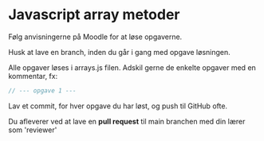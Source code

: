# Javascript array metoder
Følg anvisningerne på Moodle for at løse opgaverne.

Husk at lave en branch, inden du går i gang med opgave løsningen.

Alle opgaver løses i arrays.js filen. 
Adskil gerne de enkelte opgaver med en kommentar, fx: 
```js
// --- opgave 1 ---
```

Lav et commit, for hver opgave du har løst, og push til GitHub ofte.

Du afleverer ved at lave en **pull request** til main branchen med din lærer som 'reviewer'
